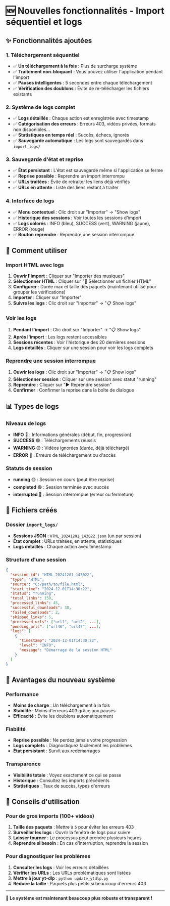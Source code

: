 # 🆕 Nouvelles fonctionnalités - Import séquentiel et logs

## ✨ Fonctionnalités ajoutées

### 1. **Téléchargement séquentiel** 
- ✅ **Un téléchargement à la fois** : Plus de surcharge système
- ✅ **Traitement non-bloquant** : Vous pouvez utiliser l'application pendant l'import
- ✅ **Pauses intelligentes** : 5 secondes entre chaque téléchargement
- ✅ **Vérification des doublons** : Évite de re-télécharger les fichiers existants

### 2. **Système de logs complet**
- ✅ **Logs détaillés** : Chaque action est enregistrée avec timestamp
- ✅ **Catégorisation des erreurs** : Erreurs 403, vidéos privées, formats non disponibles...
- ✅ **Statistiques en temps réel** : Succès, échecs, ignorés
- ✅ **Sauvegarde automatique** : Les logs sont sauvegardés dans `import_logs/`

### 3. **Sauvegarde d'état et reprise**
- ✅ **État persistant** : L'état est sauvegardé même si l'application se ferme
- ✅ **Reprise possible** : Reprendre un import interrompu
- ✅ **URLs traitées** : Évite de retraiter les liens déjà vérifiés
- ✅ **URLs en attente** : Liste des liens restant à traiter

### 4. **Interface de logs**
- ✅ **Menu contextuel** : Clic droit sur "Importer" → "Show logs"
- ✅ **Historique des sessions** : Voir toutes les sessions d'import
- ✅ **Logs colorés** : INFO (bleu), SUCCESS (vert), WARNING (jaune), ERROR (rouge)
- ✅ **Bouton reprendre** : Reprendre une session interrompue

## 🎯 Comment utiliser

### Import HTML avec logs
1. **Ouvrir l'import** : Cliquer sur "Importer des musiques"
2. **Sélectionner HTML** : Cliquer sur "📁 Sélectionner un fichier HTML"
3. **Configurer** : Durée max et taille des paquets (maintenant utilisé pour grouper les vérifications)
4. **Importer** : Cliquer sur "Importer"
5. **Suivre les logs** : Clic droit sur "Importer" → "📋 Show logs"

### Voir les logs
1. **Pendant l'import** : Clic droit sur "Importer" → "📋 Show logs"
2. **Après l'import** : Les logs restent accessibles
3. **Sessions récentes** : Voir l'historique des 20 dernières sessions
4. **Logs détaillés** : Cliquer sur une session pour voir les logs complets

### Reprendre une session interrompue
1. **Ouvrir les logs** : Clic droit sur "Importer" → "📋 Show logs"
2. **Sélectionner session** : Cliquer sur une session avec statut "running"
3. **Reprendre** : Cliquer sur "▶️ Reprendre session"
4. **Confirmer** : Confirmer la reprise dans la boîte de dialogue

## 📊 Types de logs

### Niveaux de logs
- **INFO** 🔵 : Informations générales (début, fin, progression)
- **SUCCESS** 🟢 : Téléchargements réussis
- **WARNING** 🟡 : Vidéos ignorées (durée, déjà téléchargé)
- **ERROR** 🔴 : Erreurs de téléchargement ou d'accès

### Statuts de session
- **running** 🟡 : Session en cours (peut être reprise)
- **completed** 🟢 : Session terminée avec succès
- **interrupted** 🔴 : Session interrompue (erreur ou fermeture)

## 📁 Fichiers créés

### Dossier `import_logs/`
- **Sessions JSON** : `HTML_20241201_143022.json` (un par session)
- **État complet** : URLs traitées, en attente, statistiques
- **Logs détaillés** : Chaque action avec timestamp

### Structure d'une session
```json
{
  "session_id": "HTML_20241201_143022",
  "type": "HTML",
  "source": "C:/path/to/file.html",
  "start_time": "2024-12-01T14:30:22",
  "status": "running",
  "total_links": 150,
  "processed_links": 45,
  "successful_downloads": 38,
  "failed_downloads": 2,
  "skipped_links": 5,
  "processed_urls": ["url1", "url2", ...],
  "pending_urls": ["url46", "url47", ...],
  "logs": [
    {
      "timestamp": "2024-12-01T14:30:22",
      "level": "INFO",
      "message": "Démarrage de la session HTML"
    }
  ]
}
```

## 🔧 Avantages du nouveau système

### Performance
- **Moins de charge** : Un téléchargement à la fois
- **Stabilité** : Moins d'erreurs 403 grâce aux pauses
- **Efficacité** : Évite les doublons automatiquement

### Fiabilité
- **Reprise possible** : Ne perdez jamais votre progression
- **Logs complets** : Diagnostiquez facilement les problèmes
- **État persistant** : Survit aux redémarrages

### Transparence
- **Visibilité totale** : Voyez exactement ce qui se passe
- **Historique** : Consultez les imports précédents
- **Statistiques** : Taux de succès, types d'erreurs

## 🚀 Conseils d'utilisation

### Pour de gros imports (100+ vidéos)
1. **Taille des paquets** : Mettre à `5` pour éviter les erreurs 403
2. **Surveiller les logs** : Ouvrir la fenêtre de logs pour suivre
3. **Laisser tourner** : Le processus peut prendre plusieurs heures
4. **Reprendre si besoin** : En cas d'interruption, reprendre la session

### Pour diagnostiquer les problèmes
1. **Consulter les logs** : Voir les erreurs détaillées
2. **Vérifier les URLs** : Les URLs problématiques sont listées
3. **Mettre à jour yt-dlp** : `python update_ytdlp.py`
4. **Réduire la taille** : Paquets plus petits si beaucoup d'erreurs 403

---

**🎉 Le système est maintenant beaucoup plus robuste et transparent !**